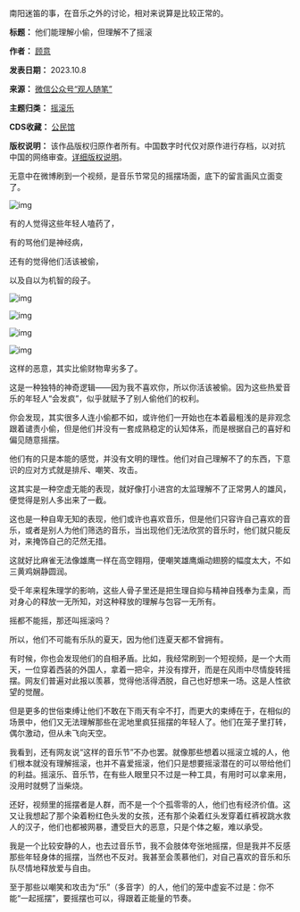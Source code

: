 南阳迷笛的事，在音乐之外的讨论，相对来说算是比较正常的。




**标题：** 他们能理解小偷，但理解不了摇滚  

**作者：** [顾意](https://chinadigitaltimes.net/space/观人随笔)  

**发表日期：** 2023.10.8  

**来源：** [微信公众号“观人随笔”](https://web.archive.org/web/https://mp.weixin.qq.com/s/D5agCrW3EHJny8JTL6pG1g?poc_token=HJMaJGWjvgLNV0YJ3n7R4trNdFNQdnD3v9kpBcwA)  

**主题归类：** [摇滚乐](https://chinadigitaltimes.net/space/摇滚乐)  

**CDS收藏：** [公民馆](https://chinadigitaltimes.net/space/%E5%85%AC%E6%B0%91%E9%A6%86)  

**版权说明：** 该作品版权归原作者所有。中国数字时代仅对原作进行存档，以对抗中国的网络审查。[详细版权说明](https://chinadigitaltimes.net/chinese/copyright)。


无意中在微博刷到一个视频，是音乐节常见的摇摆场面，底下的留言画风立面变了。


![img](https://chinadigitaltimes.net/chinese/files/2023/10/post-701000-65241f7eeb60d.)


有的人觉得这些年轻人嗑药了，


有的骂他们是神经病，


还有的觉得他们活该被偷，


以及自以为机智的段子。


![img](https://chinadigitaltimes.net/chinese/files/2023/10/post-701000-65241f7f1ab8f.)


![img](https://chinadigitaltimes.net/chinese/files/2023/10/post-701000-65241f7f39f9c.)


![img](https://chinadigitaltimes.net/chinese/files/2023/10/post-701000-65241f7f5ddf4.)


![img](https://chinadigitaltimes.net/chinese/files/2023/10/post-701000-65241f7f7ea36.)


这样的恶意，其实比偷财物卑劣多了。


这是一种独特的神奇逻辑——因为我不喜欢你，所以你活该被偷。因为这些热爱音乐的年轻人“会发疯”，似乎就赋予了别人偷他们的权利。


你会发现，其实很多人连小偷都不如，或许他们一开始也在本着最粗浅的是非观念跟着谴责小偷，但是他们并没有一套成熟稳定的认知体系，而是根据自己的喜好和偏见随意摇摆。 


他们有的只是本能的感觉，并没有文明的理性。他们对自己理解不了的东西，下意识的应对方式就是排斥、嘲笑、攻击。


这其实是一种空虚无能的表现，就好像打小进宫的太监理解不了正常男人的雄风，便觉得是别人多出来了一截。


这也是一种自卑无知的表现，他们或许也喜欢音乐，但是他们只容许自己喜欢的音乐，或者是别人为他们筛选的音乐，当出现他们无法欣赏的音乐时，他们就只能反对，来掩饰自己的茫然无措。  


这就好比麻雀无法像雄鹰一样在高空翱翔，便嘲笑雄鹰煽动翅膀的幅度太大，不如三黄鸡娴静圆润。


受千年来程朱理学的影响，这些人骨子里还是把生理自抑与精神自残奉为圭臬，而对身心的释放一无所知，对这种释放的理解与包容一无所有。 


摇都不能摇，那还叫摇滚吗？ 


所以，他们不可能有乐队的夏天，因为他们连夏天都不曾拥有。


有时候，你也会发现他们的自相矛盾。比如，我经常刷到一个短视频，是一个大雨天，一位穿着西装的外国人，拿着一把伞，并没有撑开，而是在风雨中尽情旋转摇摆。网友们普遍对此报以羡慕，觉得他活得洒脱，自己也好想来一场。这是人性欲望的觉醒。


但是更多的世俗束缚让他们不敢在下雨天有伞不打，而更大的束缚在于，在相似的场景中，他们又无法理解那些在泥地里疯狂摇摆的年轻人了。他们在笼子里打转，偶尔激动，但从未飞向天空。


我看到，还有网友说“这样的音乐节”不办也罢。就像那些想着以摇滚立城的人，他们根本就没有理解摇滚，也并不喜爱摇滚，他们只是想要摇滚潜在的可以带给他们的利益。摇滚乐、音乐节，在有些人眼里只不过是一种工具，有用时可以拿来用，没用时就劈了当柴烧。


还好，视频里的摇摆者是人群，而不是一个个孤零零的人，他们也有经济价值。这又让我想起了那个染着粉红色头发的女孩，还有那个染着红头发穿着红裤衩跳水救人的汉子，他们也都被网暴，遭受巨大的恶意，只是个体之躯，难以承受。 


我是一个比较安静的人，也去过音乐节，我不会肢体夸张地摇摆，但是我并不反感那些年轻身体的摇摆，当然也不反对。我甚至会羡慕他们，对自己喜欢的音乐和乐队尽情地释放爱与自由。


至于那些以嘲笑和攻击为“乐”（多音字）的人，他们的笼中虚妄不过是：你不能“一起摇摆”，要摇摆也可以，得跟着正能量的节奏。

